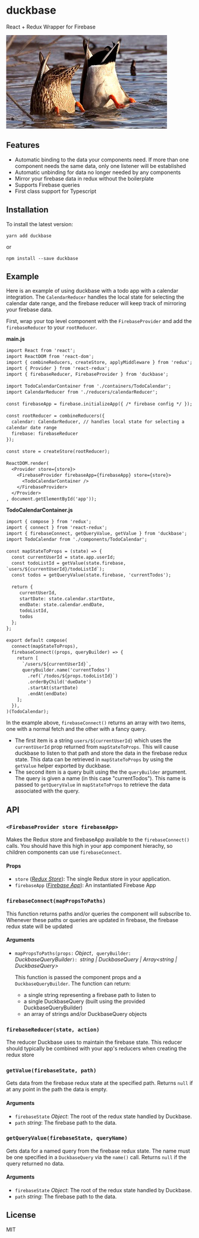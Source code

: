 duckbase
=========================
React + Redux Wrapper for Firebase

![Duck Taunt](ducktaunt.jpg)

## Features
- Automatic binding to the data your components need. If more than one component needs the same data, only one listener will be established
- Automatic unbinding for data no longer needed by any components
- Mirror your firebase data in redux without the boilerplate
- Supports Firebase queries
- First class support for Typescript

## Installation
To install the latest version:
```
yarn add duckbase
```
or
```
npm install --save duckbase
```

## Example
Here is an example of using duckbase with a todo app with a calendar integration. The `CalendarReducer` handles the local state for selecting the calendar date range, and the firebase reducer will keep track of mirroring your firebase data.

First, wrap your top level component with the `FirebaseProvider` and add the `firebaseReducer` to your `rootReducer`.

**main.js**
```
import React from 'react';
import ReactDOM from 'react-dom';
import { combineReducers, createStore, applyMiddleware } from 'redux';
import { Provider } from 'react-redux';
import { firebaseReducer, FirebaseProvider } from 'duckbase';

import TodoCalendarContainer from './containers/TodoCalendar';
import CalendarReducer from './reducers/calendarReducer';

const firebaseApp = firebase.initializeApp({ /* firebase config */ });

const rootReducer = combineReducers({
  calendar: CalendarReducer, // handles local state for selecting a calendar date range
  firebase: firebaseReducer
});

const store = createStore(rootReducer);

ReactDOM.render(
  <Provider store={store}>
    <FirebaseProvider firebaseApp={firebaseApp} store={store}>
      <TodoCalendarContainer />
    </FirebaseProvider>
  </Provider>
, document.getElementById('app'));
```

**TodoCalendarContainer.js**
```
import { compose } from 'redux';
import { connect } from 'react-redux';
import { firebaseConnect, getQueryValue, getValue } from 'duckbase';
import TodoCalendar from './components/TodoCalendar';

const mapStateToProps = (state) => {
  const currentUserId = state.app.userId;
  const todoListId = getValue(state.firebase, `users/${currentUserId}/todoListId`);
  const todos = getQueryValue(state.firebase, 'currentTodos');

  return {
     currentUserId,
     startDate: state.calendar.startDate,
     endDate: state.calendar.endDate,
     todoListId,
     todos
  };
};

export default compose(
  connect(mapStateToProps),
  firebaseConnect((props, queryBuilder) => {
    return [
      `/users/${currentUserId}`,
      queryBuilder.name('currentTodos')
        .ref(`/todos/${props.todoListId}`)
        .orderByChild('dueDate')
        .startAt(startDate)
        .endAt(endDate)
    ];
  }),
)(TodoCalendar);
```

In the example above, `firebaseConnect()` returns an array with two items, one with a normal fetch and the other with a fancy query.
- The first item is a string `users/${currentUserId}` which uses the `currentUserId` prop returned from `mapStateToProps`. This will cause duckbase to listen to that path and store the data in the firebase redux state. This data can be retrieved in `mapStateToProps` by using the `getValue` helper exported by duckbase. 
- The second item is a query built using the the `queryBuilder` argument. The query is given a name (in this case "currentTodos"). This name is passed to `getQueryValue` in `mapStateToProps` to retrieve the data associated with the query.

## API

### `<FirebaseProvider store firebaseApp>`
Makes the Redux store and firebaseApp available to the `firebaseConnect()` calls. You should have this high in your app component hierachy, so children components can use `firebaseConnect`.

#### Props
- `store` (*[Redux Store](http://redux.js.org/docs/api/Store.html)*): The single Redux store in your application.
- `firebaseApp` (*[Firebase App](https://firebase.google.com/docs/reference/js/firebase.app.App)*): An instantiated Firebase App

### `firebaseConnect(mapPropsToPaths)`

This function returns paths and/or queries the component will subscribe to. Whenever these paths or queries are updated in firebase, the firebase redux state will be updated

#### Arguments
- `mapPropsToPaths(props:` *Object*`, queryBuilder:` *DuckbaseQueryBuilder*`): `*string | DuckbaseQuery | Array<string | DuckbaseQuery>*

  This function is passed the component props and a `DuckbaseQueryBuilder`. The function can return:
  - a single string representing a firebase path to listen to
  - a single DuckbaseQuery (built using the provided DuckbaseQueryBuilder) 
  - an array of strings and/or DuckbaseQuery objects

### `firebaseReducer(state, action)`

The reducer Duckbase uses to maintain the firebase state. This reducer should typically be combined with your app's reducers when creating the redux store

### `getValue(firebaseState, path)`

Gets data from the firebase redux state at the specified path. Returns `null` if at any point in the path the data is empty.

#### Arguments
- `firebaseState` *Object*: The root of the redux state handled by Duckbase. 
- `path` *string*: The firebase path to the data.

### `getQueryValue(firebaseState, queryName)`

Gets data for a named query from the firebase redux state. The name must be one specified in a `DuckbaseQuery` via the `name()` call. Returns `null` if the query returned no data.

#### Arguments
- `firebaseState` *Object*: The root of the redux state handled by Duckbase. 
- `path` *string*: The firebase path to the data.

## License

MIT

